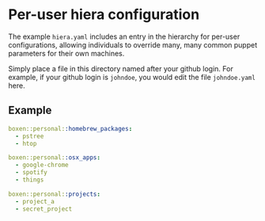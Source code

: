 # Per-user hiera configuration

The example `hiera.yaml` includes an entry in the hierarchy for
per-user configurations, allowing individuals to override many, many
common puppet parameters for their own machines.

Simply place a file in this directory named after your github
login. For example, if your github login is `johndoe`, you would edit
the file `johndoe.yaml` here.

## Example

```yaml
boxen::personal::homebrew_packages:
  - pstree
  - htop

boxen::personal::osx_apps:
  - google-chrome
  - spotify
  - things

boxen::personal::projects:
  - project_a
  - secret_project
```
